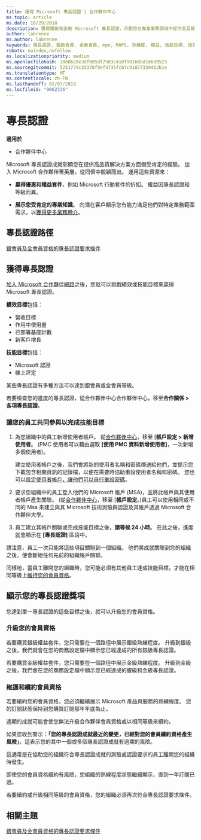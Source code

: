 ```yaml
---
title: 獲得 Microsoft 專長認證 | 合作夥伴中心
ms.topic: article
ms.date: 10/29/2018
description: 獲得銀級和金級 Microsoft 專長認證，示範您在專業業務領域中提供高品質解決方案備受肯定的專業
author: labrenne
ms.author: labrenne
keywords: 專長認證, 銀級會員, 金級會員, mpn, MAPS, 熟練度, 權益, 效能目標, 技能目標
robots: noindex,nofollow
ms.localizationpriority: medium
ms.openlocfilehash: 10b0b28e3df005df7503c410f98166bd166d9523
ms.sourcegitcommit: 5251779c33378f9ef4735fcb7c91877339462b1e
ms.translationtype: MT
ms.contentlocale: zh-TW
ms.lasthandoff: 02/07/2019
ms.locfileid: "9062336"
---
```

<!--
•   FWLink https://go.microsoft.com/fwlink/?linkid=851080 : top of page
•   FWLink https://go.microsoft.com/fwlink/?linkid=851281: top of page (duplicate)
•   FWLink https://go.microsoft.com/fwlink/?linkid=851079: Competencies (#attainment_paths)
•   FWLink https://go.microsoft.com/fwlink/?linkid=851081: Maintain and renew membership (#maintain_membership)
•   FWLink https://go.microsoft.com/fwlink/?linkid=851082: Get your employees connected to complete skill-based goals (#associating_achievements)
•   FWLink https://go.microsoft.com/fwlink/?linkid=851083 : Achievement overrides (#achievement_override)
•   FWLink: https://go.microsoft.com/fwlink/?linkid=851236: UI link, goes to the place where you import new users. Temporarily points to the Partner Center homepage.
•   FWLink: https://go.microsoft.com/fwlink/?linkid=851607 :Will go to the docs page for Silver/Gold competency achievements. Currently goes to https://partnercenter.microsoft.com/partner/cloud-solution-provider 

 -->

# <a name="competencies"></a>專長認證

**適用於**
-  合作夥伴中心

Microsoft 專長認證成就彰顯您在提供高品質解決方案方面備受肯定的經驗。 加入 Microsoft 合作夥伴菁英層，從同儕中脫穎而出。 運用這些資源來： 

*  **贏得優惠和權益套件**，例如 Microsoft 行動套件的折扣。 權益因專長認證和等級而異。 

*  **展示您受肯定的專業知識**。 向潛在客戶顯示您有能力滿足他們對特定業務範圍需求，以[獲得更多業務轉介](referrals.md)。

## <a href="" id="attainment_paths"></a>專長認證路徑

[銀會員及金會員資格的專長認證要求條件](learn-about-competencies.md)

## <a name="earn-competencies"></a>獲得專長認證

[加入 Microsoft 合作夥伴網路](mpn-overview.md)之後，您就可以挑戰績效或技能目標來贏得 Microsoft 專長認證。 

**績效目標**包括： 
* 營收目標
* 作用中使用量
* 已部署基座計數
* 新客戶增長

**技能目標**包括： 
* Microsoft 認證
* 線上評定 

某些專長認證有多種方法可以達到銀會員或金會員等級。

若要檢查您的進度的專長認證，從合作夥伴中心合作夥伴中心，移至**合作關係 > 各項專長認證**。 

### <a href="" id="associating_achievements"></a>讓您的員工共同參與以完成技能目標

1.  為您組織中的員工新增使用者帳戶。 從[合作夥伴中心](http://partnercenter.microsoft.com)，移至 [**帳戶設定 > 新增使用者**。 (PMC 使用者可以藉由選取 **\[使用 PMC 資料新增使用者\]**，一次新增多個使用者)。

    建立使用者帳戶之後，我們會將新的使用者名稱和密碼傳送給他們，並提示您下載包含相關資訊的記錄檔，以便在需要時協助重設使用者名稱和密碼。 您也可以[設定使用者帳戶，讓他們可以自行重設密碼](https://docs.microsoft.com/en-us/azure/active-directory/active-directory-passwords-getting-started)。

2. 要求您組織中的員工登入他們的 Microsoft 帳戶 (MSA)，並將此帳戶與其使用者帳戶產生關聯。 (從[合作夥伴中心](http://partnercenter.microsoft.com)，移至 [**帳戶設定**。)員工可以使用相同或不同的 Msa 來建立與其 Microsoft 技術測驗與認證及其帳戶透過 Microsoft 合作夥伴大學。

3.  員工建立其帳戶關聯或完成技能目標之後，**請等候 24 小時**。 在此之後，進度就會顯示在 **\[專長認證\]** 區段中。

請注意，員工一次只能將這些項目關聯到一個組織。 他們將成就關聯到您的組織之後，便會斷絕任何先前的組織帳戶關聯。

同樣地，當員工離開您的組織時，您可能必須有其他員工達成技能目標，才能在相同等級上[維持您的會員資格](#maintaining_membership)。

## <a name="display-your-competency-awards"></a>顯示您的專長認證獎項

您達到單一專長認證的這些目標之後，就可以升級您的會員資格。

### <a name="upgrade-your-membership"></a>升級您的會員資格

若要購買銀級權益套件，您只需要在一個路徑中展示銀級熟練程度。 升級到銀級之後，我們就會在您的商務設定檔中顯示您已經達成的所有銀級專長認證。 

若要購買金級權益套件，您只需要在一個路徑中展示金級熟練程度。 升級到金級之後，我們會在您的商務設定檔中顯示您已經達成的銀級和金級專長認證。 

### <a href="" id="maintain_membership"></a>維護和續約會員資格

若要續約您的會員資格，您必須繼續展示 Microsoft 產品與服務的熟練程度。 您的訂閱狀態保持到您購買訂閱那年年底為止。

過期的成就可能會使您無法升級合作夥伴會員資格或以相同等級來續約。 

如果您收到警示：**「您的專長認證成就最近的變更，已經對您的會員續約資格產生風險」**，這表示您的其中一個或多個專長認證成就有過期的風險。 

這通常是在協助您的組織符合專長認證成就的測驗或認證要求的員工離開您的組織時發生。 

即使您的會員資格續約有風險，您組織的熟練程度狀態繼續顯示，直到一年訂閱已過。

若要續約或升級相同等級的會員資格，您的組織必須再次符合專長認證要求條件。

## <a name="related-topics"></a>相關主題

[銀會員及金會員資格的專長認證要求條件](learn-about-competencies.md)